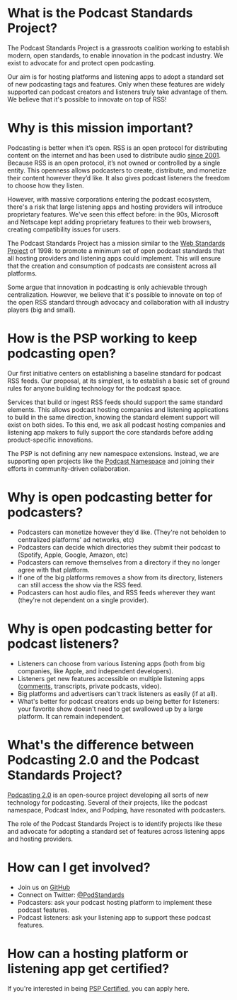 # What is the Podcast Standards Project?

The Podcast Standards Project is a grassroots coalition working to establish modern, open standards, to enable innovation in the podcast industry. We exist to advocate for and protect open podcasting.  

Our aim is for hosting platforms and listening apps to adopt a standard set of new podcasting tags and features. Only when these features are widely supported can podcast creators and listeners truly take advantage of them. We believe that it's possible to innovate on top of RSS!

# Why is this mission important?

Podcasting is better when it’s open. RSS is an open protocol for distributing content on the internet and has been used to distribute audio [since 2001](https://podnews.net/article/first-podcast-feed-history). Because RSS is an open protocol, it’s not owned or controlled by a single entity. This openness allows podcasters to create, distribute, and monetize their content however they’d like. It also gives podcast listeners the freedom to choose how they listen.  

However, with massive corporations entering the podcast ecosystem, there's a risk that large listening apps and hosting providers will introduce proprietary features. We've seen this effect before: in the 90s, Microsoft and Netscape kept adding proprietary features to their web browsers, creating compatibility issues for users.  

The Podcast Standards Project has a mission similar to the [Web Standards Project](https://www.webstandards.org/) of 1998: to promote a minimum set of open podcast standards that all hosting providers and listening apps could implement. This will ensure that the creation and consumption of podcasts are consistent across all platforms.  

Some argue that innovation in podcasting is only achievable through centralization. However, we believe that it's possible to innovate on top of the open RSS standard through advocacy and collaboration with all industry players (big and small).  


# How is the PSP working to keep podcasting open?

Our first initiative centers on establishing a baseline standard for podcast RSS feeds. Our proposal, at its simplest, is to establish a basic set of ground rules for anyone building technology for the podcast space.  

Services that build or ingest RSS feeds should support the same standard elements. This allows podcast hosting companies and listening applications to build in the same direction, knowing the standard element support will exist on both sides. To this end, we ask all podcast hosting companies and listening app makers to fully support the core standards before adding product-specific innovations.  

The PSP is not defining any new namespace extensions. Instead, we are supporting open projects like the [Podcast Namespace](https://github.com/Podcastindex-org/podcast-namespace/blob/main/docs/1.0.md#txt) and joining their efforts in community-driven collaboration.  

# Why is open podcasting better for podcasters?

*   Podcasters can monetize however they'd like. (They're not beholden to centralized platforms' ad networks, etc)
*   Podcasters can decide which directories they submit their podcast to (Spotify, Apple, Google, Amazon, etc)
*   Podcasters can remove themselves from a directory if they no longer agree with that platform.
*   If one of the big platforms removes a show from its directory, listeners can still access the show via the RSS feed.
*   Podcasters can host audio files, and RSS feeds wherever they want (they're not dependent on a single provider).

# Why is open podcasting better for podcast listeners?

*   Listeners can choose from various listening apps (both from big companies, like Apple, and independent developers).
*   Listeners get new features accessible on multiple listening apps ([comments](https://twitter.com/GrammarGirl/status/1570440811111911429), transcripts, private podcasts, video).
*   Big platforms and advertisers can't track listeners as easily (if at all).
*   What's better for podcast creators ends up being better for listeners: your favorite show doesn't need to get swallowed up by a large platform. It can remain independent.

# What's the difference between Podcasting 2.0 and the Podcast Standards Project?
[Podcasting 2.0](https://github.com/Podcastindex-org/podcast-namespace/blob/main/podcasting2.0.md) is an open-source project developing all sorts of new technology for podcasting. Several of their projects, like the podcast namespace, Podcast Index, and Podping, have resonated with podcasters.  

The role of the Podcast Standards Project is to identify projects like these and advocate for adopting a standard set of features across listening apps and hosting providers.  

# How can I get involved?

*   Join us on [GitHub](https://github.com/The-Podcast-Standards-Project-PSP)
*   Connect on Twitter: [@PodStandards](https://twitter.com/PodStandards)
*   Podcasters: ask your podcast hosting platform to implement these podcast features.
*   Podcast listeners: ask your listening app to support these podcast features.

# How can a hosting platform or listening app get certified?

If you're interested in being [PSP Certified](https://www.podstandards.org/get-involved), you can apply here.
